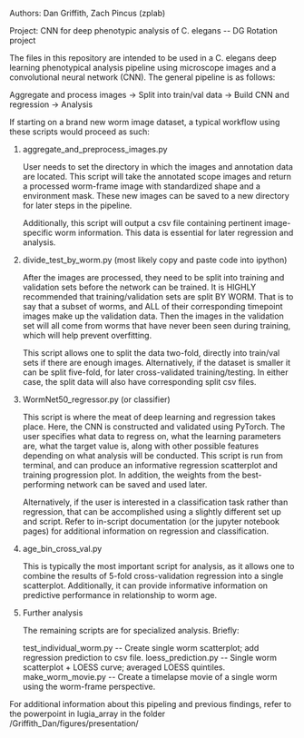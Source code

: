 Authors: Dan Griffith, Zach Pincus (zplab)

Project: CNN for deep phenotypic analysis of C. elegans -- DG Rotation project

The files in this repository are intended to be used in a C. elegans deep learning phenotypical 
analysis pipeline using microscope images and a convolutional neural network (CNN). The general 
pipeline is as follows:


Aggregate and process images -> Split into train/val data -> Build CNN and regression -> Analysis


If starting on a brand new worm image dataset, a typical workflow using these scripts would 
proceed as such:

1. aggregate_and_preprocess_images.py

	User needs to set the directory in which the images and annotation data are located. This
	script will take the annotated scope images and return a processed worm-frame image with
	standardized shape and a environment mask. These new images can be saved to a new directory
	for later steps in the pipeline.

	Additionally, this script will output a csv file containing pertinent image-specific worm
	information. This data is essential for later regression and analysis.

2. divide_test_by_worm.py (most likely copy and paste code into ipython)

	After the images are processed, they need to be split into training and validation sets
	before the network can be trained. It is HIGHLY recommended that training/validation sets
	are split BY WORM. That is to say that a subset of worms, and ALL of their corresponding
	timepoint images make up the validation data. Then the images in the validation set will
	all come from worms that have never been seen during training, which will help prevent 
	overfitting.

	This script allows one to split the data two-fold, directly into train/val sets 
	if there are enough images. Alternatively, if the dataset is smaller it can be split
	five-fold, for later cross-validated training/testing. In either case, the split data
	will also have corresponding split csv files.

3. WormNet50_regressor.py (or classifier)

	This script is where the meat of deep learning and regression takes place. Here, the CNN is 
	constructed and validated using PyTorch. The user specifies what data to regress on, what the 
	learning parameters are, what the target value is, along with other possible features 
	depending on what analysis will be conducted. This script is run from terminal, and can 
	produce an informative regression scatterplot and training progression plot. In addition, the 
	weights from the best-performing network can be saved and used later.

	Alternatively, if the user is interested in a classification task rather than regression, that
	can be accomplished using a slightly different set up and script. Refer to in-script 
	documentation (or the jupyter notebook pages) for additional information on regression and
	classification.

4. age_bin_cross_val.py

	This is typically the most important script for analysis, as it allows one to combine the 
	results of 5-fold cross-validation regression into a single scatterplot. Additionally, it
	can provide informative information on predictive performance in relationship to worm age.

5. Further analysis

	The remaining scripts are for specialized analysis. Briefly:

	test_individual_worm.py -- Create single worm scatterplot; add regression prediction to csv file.
	loess_prediction.py -- Single worm scatterplot + LOESS curve; averaged LOESS quintiles.
	make_worm_movie.py -- Create a timelapse movie of a single worm using the worm-frame perspective.

For additional information about this pipeling and previous findings, refer to the powerpoint in
lugia_array in the folder /Griffith_Dan/figures/presentation/


